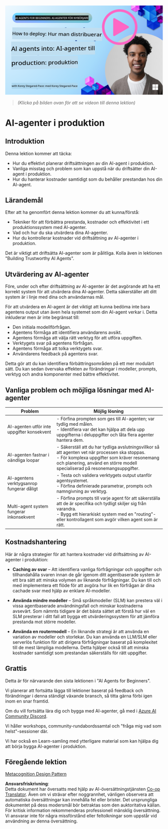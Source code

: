 <!--
CO_OP_TRANSLATOR_METADATA:
{
  "original_hash": "1ad5de6a6388d02c145a92dd04358bab",
  "translation_date": "2025-07-12T13:39:16+00:00",
  "source_file": "10-ai-agents-production/README.md",
  "language_code": "sv"
}
-->
[![AI Agents In Production](../../../translated_images/lesson-10-thumbnail.2b79a30773db093e0b4fb47aaa618069e0afb4745fad4836526cf51df87f9ac9.sv.png)](https://youtu.be/l4TP6IyJxmQ?si=IvCW3cbw0NJ2mUMV)

> _(Klicka på bilden ovan för att se videon till denna lektion)_
# AI-agenter i produktion

## Introduktion

Denna lektion kommer att täcka:

- Hur du effektivt planerar driftsättningen av din AI-agent i produktion.
- Vanliga misstag och problem som kan uppstå när du driftsätter din AI-agent i produktion.
- Hur du hanterar kostnader samtidigt som du behåller prestandan hos din AI-agent.

## Lärandemål

Efter att ha genomfört denna lektion kommer du att kunna/förstå:

- Tekniker för att förbättra prestanda, kostnader och effektivitet i ett produktionssystem med AI-agenter.
- Vad och hur du ska utvärdera dina AI-agenter.
- Hur du kontrollerar kostnader vid driftsättning av AI-agenter i produktion.

Det är viktigt att driftsätta AI-agenter som är pålitliga. Kolla även in lektionen "Building Trustworthy AI Agents".

## Utvärdering av AI-agenter

Före, under och efter driftsättning av AI-agenter är det avgörande att ha ett korrekt system för att utvärdera dina AI-agenter. Detta säkerställer att ditt system är i linje med dina och användarnas mål.

För att utvärdera en AI-agent är det viktigt att kunna bedöma inte bara agentens output utan även hela systemet som din AI-agent verkar i. Detta inkluderar men är inte begränsat till:

- Den initiala modellförfrågan.
- Agentens förmåga att identifiera användarens avsikt.
- Agentens förmåga att välja rätt verktyg för att utföra uppgiften.
- Verktygets svar på agentens förfrågan.
- Agentens förmåga att tolka verktygets svar.
- Användarens feedback på agentens svar.

Detta gör att du kan identifiera förbättringsområden på ett mer modulärt sätt. Du kan sedan övervaka effekten av förändringar i modeller, prompts, verktyg och andra komponenter med bättre effektivitet.

## Vanliga problem och möjliga lösningar med AI-agenter

| **Problem**                                    | **Möjlig lösning**                                                                                                                                                                                                        |
| ---------------------------------------------- | -------------------------------------------------------------------------------------------------------------------------------------------------------------------------------------------------------------------------- |
| AI-agenten utför inte uppgifter konsekvent     | - Förfina prompten som ges till AI-agenten; var tydlig med målen.<br>- Identifiera var det kan hjälpa att dela upp uppgifterna i deluppgifter och låta flera agenter hantera dem.                                            |
| AI-agenten fastnar i oändliga loopar            | - Säkerställ att du har tydliga avslutningsvillkor så att agenten vet när processen ska stoppas.<br>- För komplexa uppgifter som kräver resonemang och planering, använd en större modell specialiserad på resonemangsuppgifter. |
| AI-agentens verktygsanrop fungerar dåligt       | - Testa och validera verktygets output utanför agentsystemet.<br>- Förfina definierade parametrar, prompts och namngivning av verktyg.                                                                                     |
| Multi-agent system fungerar inkonsekvent        | - Förfina prompts till varje agent för att säkerställa att de är specifika och tydligt skiljer sig från varandra.<br>- Bygg ett hierarkiskt system med en "routing"- eller kontrollagent som avgör vilken agent som är rätt.  |

## Kostnadshantering

Här är några strategier för att hantera kostnader vid driftsättning av AI-agenter i produktion:

- **Caching av svar** – Att identifiera vanliga förfrågningar och uppgifter och tillhandahålla svaren innan de går igenom ditt agentbaserade system är ett bra sätt att minska volymen av liknande förfrågningar. Du kan till och med implementera ett flöde för att avgöra hur lik en förfrågan är dina cachade svar med hjälp av enklare AI-modeller.

- **Använda mindre modeller** – Små språkmodeller (SLM) kan prestera väl i vissa agentbaserade användningsfall och minskar kostnaderna avsevärt. Som nämnts tidigare är det bästa sättet att förstå hur väl en SLM presterar i ditt fall att bygga ett utvärderingssystem för att jämföra prestanda mot större modeller.

- **Använda en routermodell** – En liknande strategi är att använda en variation av modeller och storlekar. Du kan använda en LLM/SLM eller serverlös funktion för att dirigera förfrågningar baserat på komplexitet till de mest lämpliga modellerna. Detta hjälper också till att minska kostnader samtidigt som prestandan säkerställs för rätt uppgifter.

## Grattis

Detta är för närvarande den sista lektionen i "AI Agents for Beginners".

Vi planerar att fortsätta lägga till lektioner baserat på feedback och förändringar i denna ständigt växande bransch, så titta gärna förbi igen inom en snar framtid.

Om du vill fortsätta lära dig och bygga med AI-agenter, gå med i <a href="https://discord.gg/kzRShWzttr" target="_blank">Azure AI Community Discord</a>.

Vi håller workshops, community-rundabordssamtal och "fråga mig vad som helst"-sessioner där.

Vi har också en Learn-samling med ytterligare material som kan hjälpa dig att börja bygga AI-agenter i produktion.

## Föregående lektion

[Metacognition Design Pattern](../09-metacognition/README.md)

**Ansvarsfriskrivning**:  
Detta dokument har översatts med hjälp av AI-översättningstjänsten [Co-op Translator](https://github.com/Azure/co-op-translator). Även om vi strävar efter noggrannhet, vänligen observera att automatiska översättningar kan innehålla fel eller brister. Det ursprungliga dokumentet på dess modersmål bör betraktas som den auktoritativa källan. För kritisk information rekommenderas professionell mänsklig översättning. Vi ansvarar inte för några missförstånd eller feltolkningar som uppstår vid användning av denna översättning.